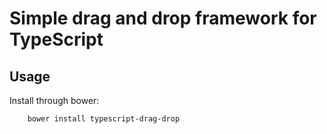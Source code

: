 # Simple drag and drop framework for TypeScript

## Usage

Install through bower:

        bower install typescript-drag-drop
